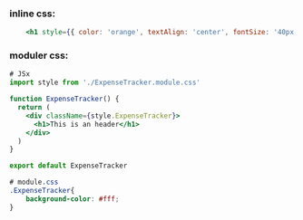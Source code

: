 ### inline css:  
```jsx
    <h1 style={{ color: 'orange', textAlign: 'center', fontSize: '40px' }}>Jai Shree Ram</h1>
```  
### moduler css:  
```jsx
# JSx
import style from './ExpenseTracker.module.css'

function ExpenseTracker() {
  return (
    <div className={style.ExpenseTracker}>
      <h1>This is an header</h1>
    </div>
  )
}

export default ExpenseTracker

```  
```css
# module.css
.ExpenseTracker{
    background-color: #fff;
}
```  

